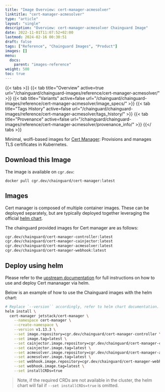 ```yaml
---
title: "Image Overview: cert-manager-acmesolver"
linktitle: "cert-manager-acmesolver"
type: "article"
layout: "single"
description: "Overview: cert-manager-acmesolver Chainguard Image"
date: 2022-11-01T11:07:52+02:00
lastmod: 2024-02-16 00:30:51
draft: false
tags: ["Reference", "Chainguard Images", "Product"]
images: []
menu: 
  docs: 
    parent: "images-reference"
weight: 500
toc: true
---
```


{{< tabs >}}
{{< tab title="Overview" active=true url="/chainguard/chainguard-images/reference/cert-manager-acmesolver/" >}}
{{< tab title="Variants" active=false url="/chainguard/chainguard-images/reference/cert-manager-acmesolver/image_specs/" >}}
{{< tab title="Tags History" active=false url="/chainguard/chainguard-images/reference/cert-manager-acmesolver/tags_history/" >}}
{{< tab title="Provenance" active=false url="/chainguard/chainguard-images/reference/cert-manager-acmesolver/provenance_info/" >}}
{{</ tabs >}}



<!--overview:start-->
Minimal, wolfi-based images for [Cert Manager](https://cert-manager.io): Provisions and manages TLS certificates in Kubernetes.
<!--overview:end-->

<!--getting:start-->
## Download this Image
The image is available on `cgr.dev`:

```
docker pull cgr.dev/chainguard/cert-manager:latest
```
<!--getting:end-->

<!--body:start-->
## Images
Cert manager is composed of multiple container images. These can be deployed
separately, but are typically deployed together leveraging the official
[helm chart](https://cert-manager.io/docs/installation/helm/).

The chainguard provided images for Cert manager are as follows:

```bash
cgr.dev/chainguard/cert-manager-controller:latest
cgr.dev/chainguard/cert-manager-cainjector:latest
cgr.dev/chainguard/cert-manager-acmesolver:latest
cgr.dev/chainguard/cert-manager-webhook:latest
```

## Deploy using helm
Please refer to the [upstream documentation](https://cert-manager.io/docs/installation/helm/)
for full instructions on how to use and deploy Cert mananager via helm.

Below is an example of how to use the Chainguard images with the helm chart:

```bash
# Replace `--version`` accordingly, refer to helm chart documentation.
helm install \
  cert-manager jetstack/cert-manager \
    --namespace cert-manager \
    --create-namespace \
    --version v1.13.3 \
    --set image.repository=cgr.dev/chainguard/cert-manager-controller \
    --set image.tag=latest \
    --set cainjector.image.repository=cgr.dev/chainguard/cert-manager-cainjector \
    --set cainjector.image.tag=latest \
    --set acmesolver.image.repository=cgr.dev/chainguard/cert-manager-acmesolver \
    --set acmesolver.image.tag=latest \
    --set webhook.image.repository=cgr.dev/chainguard/cert-manager-webhook \
    --set webhook.image.tag=latest \
    --set installCRDs=true
```

> Note, if the required CRDs are not available in the cluster, the helm chart
> will fail if `--set installCRDs=true` is omitted.

<!--body:end-->

